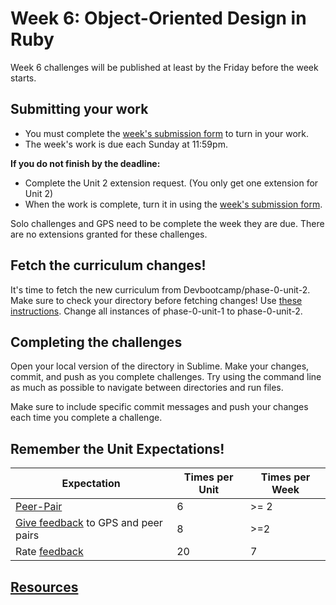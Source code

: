 # Week 6: Object-Oriented Design in Ruby

Week 6 challenges will be published at least by the Friday before the week starts.

<!-- Last week you started creating your own objects in Ruby. This week you will be working with something called Object-Oriented Design. We are asking students to purchase [Practical Object-Oriented Design in Ruby](http://www.poodr.com/) (affectionately pronounced "Poo-Dur") to help them with these ideas. Before you start the challenges this week, we recommend you read chapters 1 and 2. If you can, you should try to read the remainder of the chapters as you work through the challenges. If you don't have time to read the whole book, the most important chapters are 1-4 and 8. A lot of the material will probably go over your head, but you will be so happy to have read it before Phase 1 so all you have to do there is review. Try implementing the concepts as you work through challenges to help you understand and absorb the material.

You'll also want to read and review concepts in the *Well-Grounded Rubyist*. We highly suggest using the index often to help you find pertinent sections to read. If you haven't read all of the chapters listed in the [week 3 bonus challenge](https://github.com/Devbootcamp/phase-0-unit-1/blob/master/week-3/BONUS-challenges/Well-Grounded-Rubyist.md), make sure to read those.

Please keep track of the amount of time you spend reading this week. We will ask you to estimate it in the submission form.

## Challenges

1. [Drawer Debugger](drawer-debugger)
2. [Variable Scope](variable-scope)
3. [PezDispenser](PezDispenser) **OR** [Playlist](playlist) *select one*
4. [BINGO 2- SOLO CHALLENGE](bingo-2-solo-challenge)
5. [Refactoring for Code Readability](refactoring)
6. [Technical Blog](technical-blog.md)
7. [Cultural Blog](cultural-blog.md)
8. [GPS 2.3](gps2-3) **Don't look until your GPS Session!** <br>
9. [Accountability Group Check in](accountability-group.md)
10. [BONUS Challenges](BONUS-challenges) *OPTIONAL*

This week you'll want to request feedback on Twitter using the hashtag **#DBCU2W6.** Only other DBC students can actually see your repositories because they are private. -->

## Submitting your work
- You must complete the [week's submission form](http://apply.devbootcamp.com) to turn in your work.
- The week's work is due each Sunday at 11:59pm.

**If you do not finish by the deadline:**
- Complete the Unit 2 extension request. (You only get one extension for Unit 2)
- When the work is complete, turn it in using the [week's submission form](http://apply.devbootcamp.com).

Solo challenges and GPS need to be complete the week they are due. There are no extensions granted for these challenges.

## Fetch the curriculum changes!

It's time to fetch the new curriculum from Devbootcamp/phase-0-unit-2. Make sure to check your directory before fetching changes! Use [these instructions](https://github.com/Devbootcamp/phase-0-handbook/blob/master/fetching-changes.md). Change all instances of phase-0-unit-1 to phase-0-unit-2.

## Completing the challenges

Open your local version of the directory in Sublime. Make your changes, commit, and push as you complete challenges. Try using the command line as much as possible to navigate between directories and run files.

Make sure to include specific commit messages and push your changes each time you complete a challenge.

## Remember the Unit Expectations!

Expectation | Times per Unit | Times per Week
------------|----------|---------
[Peer-Pair](https://github.com/Devbootcamp/phase-0-handbook/blob/master/peer-pairing-sessions.md) | 6 | >= 2
[Give feedback](https://socrates.devbootcamp.com/feedback/new) to GPS and peer pairs | 8 | >=2
Rate [feedback](https://socrates.devbootcamp.com/feedback) | 20 | 7

## [Resources](https://github.com/Devbootcamp/phase-0-handbook/blob/master/resources.md)
